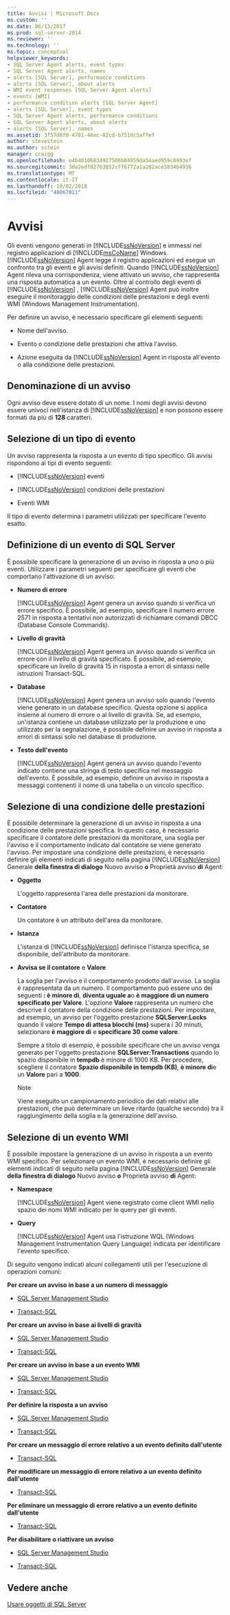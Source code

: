 ```yaml
---
title: Avvisi | Microsoft Docs
ms.custom: ''
ms.date: 06/13/2017
ms.prod: sql-server-2014
ms.reviewer: ''
ms.technology: ''
ms.topic: conceptual
helpviewer_keywords:
- SQL Server Agent alerts, event types
- SQL Server Agent alerts, names
- alerts [SQL Server], performance conditions
- alerts [SQL Server], about alerts
- WMI event responses [SQL Server Agent alerts]
- events [WMI]
- performance condition alerts [SQL Server Agent]
- alerts [SQL Server], event types
- SQL Server Agent alerts, performance conditions
- SQL Server Agent alerts, about alerts
- alerts [SQL Server], names
ms.assetid: 3f57d0f0-4781-46ec-82cd-b751dc5affef
author: stevestein
ms.author: sstein
manager: craigg
ms.openlocfilehash: e4b40106834927506b84959da54aed959c8993ef
ms.sourcegitcommit: 3da2edf82763852cff6772a1a282ace3034b4936
ms.translationtype: MT
ms.contentlocale: it-IT
ms.lasthandoff: 10/02/2018
ms.locfileid: "48067011"
---
```

# <a name="alerts"></a>Avvisi
  Gli eventi vengono generati in [!INCLUDE[ssNoVersion](../../includes/ssnoversion-md.md)] e immessi nel registro applicazioni di [!INCLUDE[msCoName](../../includes/msconame-md.md)] Windows. [!INCLUDE[ssNoVersion](../../includes/ssnoversion-md.md)] Agent legge il registro applicazioni ed esegue un confronto tra gli eventi e gli avvisi definiti. Quando [!INCLUDE[ssNoVersion](../../includes/ssnoversion-md.md)] Agent rileva una corrispondenza, viene attivato un avviso, che rappresenta una risposta automatica a un evento. Oltre al controllo degli eventi di [!INCLUDE[ssNoVersion](../../includes/ssnoversion-md.md)] , [!INCLUDE[ssNoVersion](../../includes/ssnoversion-md.md)] Agent può inoltre eseguire il monitoraggio delle condizioni delle prestazioni e degli eventi WMI (Windows Management Instrumentation).  
  
 Per definire un avviso, è necessario specificare gli elementi seguenti:  
  
-   Nome dell'avviso.  
  
-   Evento o condizione delle prestazioni che attiva l'avviso.  
  
-   Azione eseguita da [!INCLUDE[ssNoVersion](../../includes/ssnoversion-md.md)] Agent in risposta all'evento o alla condizione delle prestazioni.  
  
## <a name="naming-an-alert"></a>Denominazione di un avviso  
 Ogni avviso deve essere dotato di un nome. I nomi degli avvisi devono essere univoci nell'istanza di [!INCLUDE[ssNoVersion](../../includes/ssnoversion-md.md)] e non possono essere formati da più di **128** caratteri.  
  
## <a name="selecting-an-event-type"></a>Selezione di un tipo di evento  
 Un avviso rappresenta la risposta a un evento di tipo specifico. Gli avvisi rispondono ai tipi di evento seguenti:  
  
-   [!INCLUDE[ssNoVersion](../../includes/ssnoversion-md.md)] eventi  
  
-   [!INCLUDE[ssNoVersion](../../includes/ssnoversion-md.md)] condizioni delle prestazioni  
  
-   Eventi WMI  
  
 Il tipo di evento determina i parametri utilizzati per specificare l'evento esatto.  
  
## <a name="specifying-a-sql-server-event"></a>Definizione di un evento di SQL Server  
 È possibile specificare la generazione di un avviso in risposta a uno o più eventi. Utilizzare i parametri seguenti per specificare gli eventi che comportano l'attivazione di un avviso:  
  
-   **Numero di errore**  
  
     [!INCLUDE[ssNoVersion](../../includes/ssnoversion-md.md)] Agent genera un avviso quando si verifica un errore specifico. È possibile, ad esempio, specificare il numero errore 2571 in risposta a tentativi non autorizzati di richiamare comandi DBCC (Database Console Commands).  
  
-   **Livello di gravità**  
  
     [!INCLUDE[ssNoVersion](../../includes/ssnoversion-md.md)] Agent genera un avviso quando si verifica un errore con il livello di gravità specificato. È possibile, ad esempio, specificare un livello di gravità 15 in risposta a errori di sintassi nelle istruzioni Transact-SQL.  
  
-   **Database**  
  
     [!INCLUDE[ssNoVersion](../../includes/ssnoversion-md.md)] Agent genera un avviso solo quando l'evento viene generato in un database specifico. Questa opzione si applica insieme al numero di errore o al livello di gravità. Se, ad esempio, un'istanza contiene un database utilizzato per la produzione e uno utilizzato per la segnalazione, è possibile definire un avviso in risposta a errori di sintassi solo nel database di produzione.  
  
-   **Testo dell'evento**  
  
     [!INCLUDE[ssNoVersion](../../includes/ssnoversion-md.md)] Agent genera un avviso quando l'evento indicato contiene una stringa di testo specifica nel messaggio dell'evento. È possibile, ad esempio, definire un avviso in risposta a messaggi contenenti il nome di una tabella o un vincolo specifico.  
  
## <a name="selecting-a-performance-condition"></a>Selezione di una condizione delle prestazioni  
 È possibile determinare la generazione di un avviso in risposta a una condizione delle prestazioni specifica. In questo caso, è necessario specificare il contatore delle prestazioni da monitorare, una soglia per l'avviso e il comportamento indicato dal contatore se viene generato l'avviso. Per impostare una condizione delle prestazioni, è necessario definire gli elementi indicati di seguito nella pagina [!INCLUDE[ssNoVersion](../../includes/ssnoversion-md.md)] Generale **della finestra di dialogo** Nuovo avviso **o** Proprietà avviso **di** Agent:  
  
-   **Oggetto**  
  
     L'oggetto rappresenta l'area delle prestazioni da monitorare.  
  
-   **Contatore**  
  
     Un contatore è un attributo dell'area da monitorare.  
  
-   **Istanza**  
  
     L'istanza di [!INCLUDE[ssNoVersion](../../includes/ssnoversion-md.md)] definisce l'istanza specifica, se disponibile, dell'attributo da monitorare.  
  
-   **Avvisa se il contatore** e **Valore**  
  
     La soglia per l'avviso e il comportamento prodotto dall'avviso. La soglia è rappresentata da un numero. Il comportamento può essere uno dei seguenti **: è minore di**, **diventa uguale a**o **è maggiore di un numero specificato per Valore**. L'opzione **Valore** rappresenta un numero che descrive il contatore della condizione delle prestazioni. Per impostare, ad esempio, un avviso per l'oggetto prestazione **SQLServer:Locks** quando il valore **Tempo di attesa blocchi (ms)** supera i 30 minuti, selezionare **è maggiore di** e **specificare 30 come valore**.  
  
     Sempre a titolo di esempio, è possibile specificare che un avviso venga generato per l'oggetto prestazione **SQLServer:Transactions** quando lo spazio disponibile in **tempdb** è minore di 1000 KB. Per procedere, scegliere il contatore **Spazio disponibile in tempdb (KB)**, **è minore di**e un **Valore** pari a **1000**.  
  
    > [!NOTE]  
    >  Viene eseguito un campionamento periodico dei dati relativi alle prestazioni, che può determinare un lieve ritardo (qualche secondo) tra il raggiungimento della soglia e la generazione dell'avviso.  
  
## <a name="selecting-a-wmi-event"></a>Selezione di un evento WMI  
 È possibile impostare la generazione di un avviso in risposta a un evento WMI specifico. Per selezionare un evento WMI, è necessario definire gli elementi indicati di seguito nella pagina [!INCLUDE[ssNoVersion](../../includes/ssnoversion-md.md)] Generale **della finestra di dialogo** Nuovo avviso **o** Proprietà avviso **di** Agent:  
  
-   **Namespace**  
  
     [!INCLUDE[ssNoVersion](../../includes/ssnoversion-md.md)] Agent viene registrato come client WMI nello spazio dei nomi WMI indicato per le query per gli eventi.  
  
-   **Query**  
  
     [!INCLUDE[ssNoVersion](../../includes/ssnoversion-md.md)] Agent usa l'istruzione WQL (Windows Management Instrumentation Query Language) indicata per identificare l'evento specifico.  
  
 Di seguito vengono indicati alcuni collegamenti utili per l'esecuzione di operazioni comuni:  
  
 **Per creare un avviso in base a un numero di messaggio**  
  
-   [SQL Server Management Studio](create-an-alert-using-an-error-number.md)  
  
-   [Transact-SQL](/sql/relational-databases/system-stored-procedures/sp-add-alert-transact-sql)  
  
 **Per creare un avviso in base ai livelli di gravità**  
  
-   [SQL Server Management Studio](create-an-alert-using-severity-level.md)  
  
-   [Transact-SQL](/sql/relational-databases/system-stored-procedures/sp-add-alert-transact-sql)  
  
 **Per creare un avviso in base a un evento WMI**  
  
-   [SQL Server Management Studio](create-a-wmi-event-alert.md)  
  
-   [Transact-SQL](/sql/relational-databases/system-stored-procedures/sp-add-alert-transact-sql)  
  
 **Per definire la risposta a un avviso**  
  
-   [SQL Server Management Studio](../sql-server-management-studio-ssms.md)  
  
-   [Transact-SQL](/sql/relational-databases/system-stored-procedures/sp-add-notification-transact-sql)  
  
 **Per creare un messaggio di errore relativo a un evento definito dall'utente**  
  
-   [Transact-SQL](/sql/relational-databases/system-stored-procedures/sp-addmessage-transact-sql)  
  
 **Per modificare un messaggio di errore relativo a un evento definito dall'utente**  
  
-   [Transact-SQL](/sql/relational-databases/system-stored-procedures/sp-altermessage-transact-sql)  
  
 **Per eliminare un messaggio di errore relativo a un evento definito dall'utente**  
  
-   [Transact-SQL](/sql/relational-databases/system-stored-procedures/sp-dropmessage-transact-sql)  
  
 **Per disabilitare o riattivare un avviso**  
  
-   [SQL Server Management Studio](disable-or-reactivate-an-alert.md)  
  
-   [Transact-SQL](/sql/relational-databases/system-stored-procedures/sp-update-alert-transact-sql)  
  
## <a name="see-also"></a>Vedere anche  
 [Usare oggetti di SQL Server](../../relational-databases/performance-monitor/use-sql-server-objects.md)  
  
  
